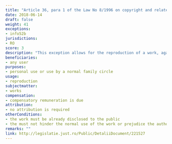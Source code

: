 ```yaml
---
title: "Article 36, para 1 of the Law No 8/1996 on copyright and related rights"
date: 2018-06-14 
draft: false
weight: 41
exceptions:
- info52b
jurisdictions:
- RO
score: 3
description: "This exception allows for the reproduction of a work, against compensatory remuneration, for personal use or for use by a normal family circle, provided that the work has already been disclosed to the public, the reproduction does not hinder the normal use of the work or prejudice the author or the owner of the utilization rights." 
beneficiaries:
- any user
purposes: 
- personal use or use by a normal family circle
usage:
- reproduction
subjectmatter:
- works
compensation:
- compensatory remuneration is due
attribution: 
- no attribution is required
otherConditions: 
- the work must be already disclosed to the public
- the must not hinder the normal use of the work or prejudice the author or the owner to use the rights
remarks: ""
link: http://legislatie.just.ro/Public/DetaliiDocument/221527
---
```

